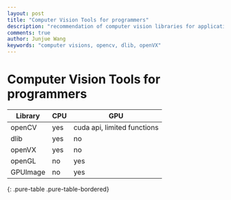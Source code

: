 ```yaml
---
layout: post
title: "Computer Vision Tools for programmers"
description: "recommendation of computer vision libraries for application programmers"
comments: true
author: Junjue Wang
keywords: "computer visions, opencv, dlib, openVX"
---
```

# Computer Vision Tools for programmers

| Library | CPU | GPU |
|---------|-----|-----|
| openCV | yes | cuda api, limited functions|
| dlib | yes | no |
| openVX | yes | no |
| openGL | no | yes |
| GPUImage | no | yes |
{: .pure-table .pure-table-bordered}